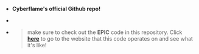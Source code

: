 + **Cyberflame's official Github repo!**
- 
+ >make sure to check out the **EPIC** code in this repository. Click **[here](http://cyberfla.me)** to go to the website that this code operates on and see what it's like!
